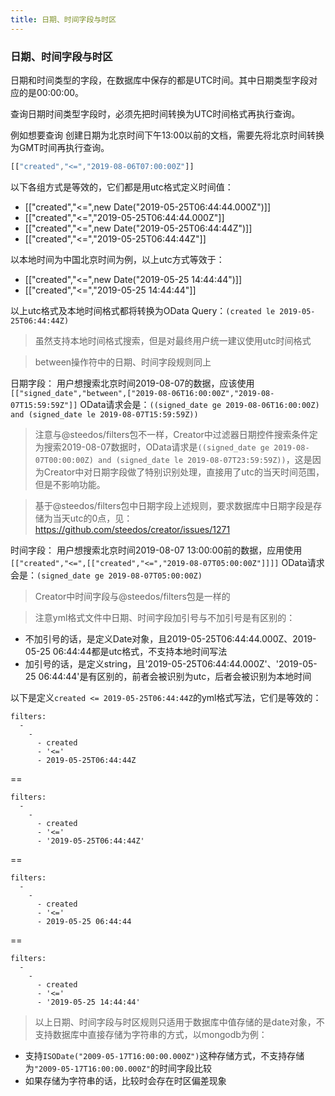 ```yaml
---
title: 日期、时间字段与时区
---
```


### 日期、时间字段与时区

日期和时间类型的字段，在数据库中保存的都是UTC时间。其中日期类型字段对应的是00:00:00。

查询日期时间类型字段时，必须先把时间转换为UTC时间格式再执行查询。

例如想要查询 创建日期为北京时间下午13:00以前的文档，需要先将北京时间转换为GMT时间再执行查询。
```js
[["created","<=","2019-08-06T07:00:00Z"]]
```

以下各组方式是等效的，它们都是用utc格式定义时间值：
- [["created","<=",new Date("2019-05-25T06:44:44.000Z")]]
- [["created","<=","2019-05-25T06:44:44.000Z"]]
- [["created","<=",new Date("2019-05-25T06:44:44Z")]]
- [["created","<=","2019-05-25T06:44:44Z"]]

以本地时间为中国北京时间为例，以上utc方式等效于：
- [["created","<=",new Date("2019-05-25 14:44:44")]]
- [["created","<=","2019-05-25 14:44:44"]]

以上utc格式及本地时间格式都将转换为OData Query：`(created le 2019-05-25T06:44:44Z)`

> 虽然支持本地时间格式搜索，但是对最终用户统一建议使用utc时间格式

> between操作符中的日期、时间字段规则同上

日期字段：
用户想搜索北京时间2019-08-07的数据，应该使用` [["signed_date","between",["2019-08-06T16:00:00Z","2019-08-07T15:59:59Z"]]`
OData请求会是：`((signed_date ge 2019-08-06T16:00:00Z) and (signed_date le 2019-08-07T15:59:59Z))`

> 注意与@steedos/filters包不一样，Creator中过滤器日期控件搜索条件定为搜索2019-08-07数据时，OData请求是`((signed_date ge 2019-08-07T00:00:00Z) and (signed_date le 2019-08-07T23:59:59Z))`，这是因为Creator中对日期字段做了特别识别处理，直接用了utc的当天时间范围，但是不影响功能。

> 基于@steedos/filters包中日期字段上述规则，要求数据库中日期字段是存储为当天utc的0点，见： https://github.com/steedos/creator/issues/1271

时间字段：
用户想搜索北京时间2019-08-07 13:00:00前的数据，应用使用`[["created","<=",[["created","<=","2019-08-07T05:00:00Z"]]]]`
OData请求会是：`(signed_date ge 2019-08-07T05:00:00Z)`

> Creator中时间字段与@steedos/filters包是一样的

> 注意yml格式文件中日期、时间字段加引号与不加引号是有区别的：
- 不加引号的话，是定义Date对象，且2019-05-25T06:44:44.000Z、2019-05-25 06:44:44都是utc格式，不支持本地时间写法
- 加引号的话，是定义string，且'2019-05-25T06:44:44.000Z'、'2019-05-25 06:44:44'是有区别的，前者会被识别为utc，后者会被识别为本地时间

以下是定义`created <= 2019-05-25T06:44:44Z`的yml格式写法，它们是等效的：
```
filters:
  - 
    - 
      - created
      - '<='
      - 2019-05-25T06:44:44Z
```
==
```
filters:
  - 
    - 
      - created
      - '<='
      - '2019-05-25T06:44:44Z'
```
==

```
filters:
  - 
    - 
      - created
      - '<='
      - 2019-05-25 06:44:44
```
==

```
filters:
  - 
    - 
      - created
      - '<='
      - '2019-05-25 14:44:44'
```

> 以上日期、时间字段与时区规则只适用于数据库中值存储的是date对象，不支持数据库中直接存储为字符串的方式，以mongodb为例：
- 支持`ISODate("2009-05-17T16:00:00.000Z")`这种存储方式，不支持存储为`"2009-05-17T16:00:00.000Z"`的时间字段比较
- 如果存储为字符串的话，比较时会存在时区偏差现象